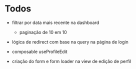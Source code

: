 # Todos

- filtrar por data mais recente na dashboard

  - paginação de 10 em 10

- lógica de redirect com base na query na página de login

- composable useProfileEdit
- criação do form e form loader na view de edição de perfil
